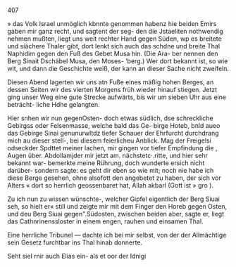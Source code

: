 407

» das Volk Israel unmöglich kbnnte genommen habenz hie
beiden Emirs gaben mir ganz recht, und sagtent der seg-
den die Jstaeliten nothwendig nehmen mußten, liegt uns
weit rechter Hand gegen Süden, wp es breitete und siächere
Thaler gibt, dort lenkt sich auch das schdne und breite Thal
Naphidim gegen den Fuß des Gebet Musa hin. (Die Ara-
ber nennen den Berg Sinait Dschäbel Musa, den Moses-
’berg.) Wer dort bekannt ist, so wie wit, und dann die
Geschichte weiß, der kann an dieser Sache nicht zweifeln.

Diesen Abend lagerten wir uns atn Fuße eines mäßig
hohen Berges, an dessen Seiten wir des vierten Morgens
früh wieder hinauf stiegen. Jetzt ging unser Weg eine gute
Strecke aufwärts, bis wir um sieben Uhr aus eine beträcht-
liche Hdhe gelangten.

Hier snhen wir nun gegenOsten- doch etwas südlich, dse
schreckliche Gebirgss oder Felsenmasse, welche bald das Ge-
birge Hoteb, bnld aueo das Gebirge Sinai genunurwltdz
tiefer Schauer der Ehrfurcht durchdrang mich au dieser stell-,
bei diesem feierlicheu Anblick. Mag der Freigelsi odseckder
Spdttet meiner lachen, mir gingen vor tiefer Empfindung die ,
Augen über. Abdollamjder mir jetzt am. nächstetc·.ritte,
und hier sehr bekannt war- bemerkte meine Rührung, doch
wunderte ersich nicht darüber- sondern sagte: es geht dir
eben so wie mit; noch nie habe ich diese Berge gesehen,
ohne alsofott den angebetet zu haben, der sich vor Alters
« dort so herrlich geossenbaret hat, Allah akbarl (Gott ist »
gro ).

Zu ich nun zu wissen wünschte-, welcher Gipfel eigentlich
der Berg Siuai seh, so hielt er« still und zeigte mir mit
dem Finger den Horeb gegen Osten, und deu Berg Siuai
gegen".Südosten, zwischen beiden aber, sagte er, liegt das
Cathnrinenssloster in einem engen, rauhen und einsamen
Thal.

Eine herrliche Tribunel — dachte ich bei mir selbst, von
der der Allmächtige sein Gesetz furchtbar ins Thal hinab
donnerte.

Seht siel rnir auch Elias ein- als et oor der Idnigi

